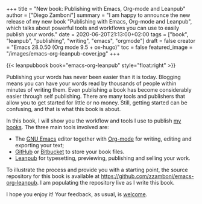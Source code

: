 +++
title = "New book: Publishing with Emacs, Org-mode and Leanpub"
author = ["Diego Zamboni"]
summary = "I am happy to announce the new release of my new book \"Publishing with Emacs, Org-mode and Leanpub\", which talks about powerful tools and workflows you can use to easily publish your words."
date = 2020-06-20T21:13:00+02:00
tags = ["book", "leanpub", "publishing", "writing", "emacs", "orgmode"]
draft = false
creator = "Emacs 28.0.50 (Org mode 9.5 + ox-hugo)"
toc = false
featured_image = "/images/emacs-org-leanpub-cover.jpg"
+++

{{< leanpubbook book="emacs-org-leanpub" style="float:right" >}}

Publishing your words has never been easier than it is today. Blogging means you can have your words read by thousands of people within minutes of writing them. Even publishing a book has become considerably easier through self publishing. There are many tools and publishers that allow you to get started for little or no money. Still, getting started can be confusing, and that is what this book is about.

In this book, I will show you the workflow and tools I use to publish [my books](https://leanpub.com/u/zzamboni). The three main tools involved are:

-   The [GNU Emacs](https://www.gnu.org/software/emacs/) editor together with [Org-mode](https://orgmode.org/) for writing, editing and exporting your text;
-   [GitHub](https://github.com/tonsky/FiraCode) or [Bitbucket](https://bitbucket.org/) to store your book files.
-   [Leanpub](https://leanpub.com/) for typesetting, previewing, publishing and selling your work.

To illustrate the process and provide you with a starting point, the source repository for this book is available at <https://github.com/zzamboni/emacs-org-leanpub>. I am populating the repository live as I write this book.

I hope you enjoy it! Your feedback, as usual, is [welcome](https://leanpub.com/emacs-org-leanpub/email%5Fauthor/new).
